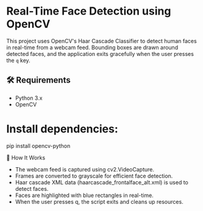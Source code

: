 # Real-Time Face Detection using OpenCV
This project uses OpenCV's Haar Cascade Classifier to detect human faces in real-time from a webcam feed.
Bounding boxes are drawn around detected faces, and the application exits gracefully when the user presses the `q` key.

## 🛠️ Requirements

- Python 3.x
- OpenCV

# Install dependencies:
pip install opencv-python

🧠 How It Works
- The webcam feed is captured using cv2.VideoCapture.
- Frames are converted to grayscale for efficient face detection.
- Haar cascade XML data (haarcascade_frontalface_alt.xml) is used to detect faces.
- Faces are highlighted with blue rectangles in real-time.
- When the user presses q, the script exits and cleans up resources.

